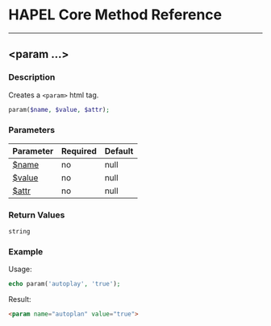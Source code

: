 # HAPEL Core Method Reference

---
## \<param ...>


### Description

Creates a `<param>` html tag.

```php
param($name, $value, $attr);
```

### Parameters

| Parameter                        | Required | Default |
|----------------------------------|----------|---------|
| [$name](../attributes/name)      | no       | null    |
| [$value](../attributes/value.md) | no       | null    |
| [$attr](../attributes/attr.md)   | no       | null    |


### Return Values

`string`

### Example

Usage:
```php
echo param('autoplay', 'true');
```
Result:
```html
<param name="autoplan" value="true">
```
